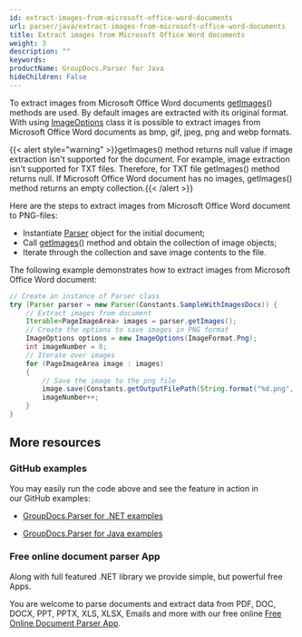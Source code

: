 ```yaml
---
id: extract-images-from-microsoft-office-word-documents
url: parser/java/extract-images-from-microsoft-office-word-documents
title: Extract images from Microsoft Office Word documents
weight: 3
description: ""
keywords: 
productName: GroupDocs.Parser for Java
hideChildren: False
---
```

To extract images from Microsoft Office Word documents [getImages](https://apireference.groupdocs.com/java/parser/com.groupdocs.parser/Parser#getImages())() methods are used. By default images are extracted with its original format. With using [ImageOptions](https://apireference.groupdocs.com/java/parser/com.groupdocs.parser.options/ImageOptions "class in com.groupdocs.parser.options") class it is possible to extract images from Microsoft Office Word documents as bmp, gif, jpeg, png and webp formats.

{{< alert style="warning" >}}getImages() method returns null value if image extraction isn't supported for the document. For example, image extraction isn't supported for TXT files. Therefore, for TXT file getImages() method returns null. If Microsoft Office Word document has no images, getImages() method returns an empty collection.{{< /alert >}}

Here are the steps to extract images from Microsoft Office Word document to PNG-files:

*   Instantiate [Parser](https://apireference.groupdocs.com/java/parser/com.groupdocs.parser/Parser) object for the initial document;
*   Call [getImages](https://apireference.groupdocs.com/java/parser/com.groupdocs.parser/Parser#getImages())() method and obtain the collection of image objects;
*   Iterate through the collection and save image contents to the file.

The following example demonstrates how to extract images from Microsoft Office Word document:

```java
// Create an instance of Parser class
try (Parser parser = new Parser(Constants.SampleWithImagesDocx)) {
    // Extract images from document
    Iterable<PageImageArea> images = parser.getImages();
    // Create the options to save images in PNG format
    ImageOptions options = new ImageOptions(ImageFormat.Png);
    int imageNumber = 0;
    // Iterate over images
    for (PageImageArea image : images)
    {
        // Save the image to the png file
        image.save(Constants.getOutputFilePath(String.format("%d.png", imageNumber)), options);
        imageNumber++;
    }
}

```

## More resources

### GitHub examples

You may easily run the code above and see the feature in action in our GitHub examples:

*   [GroupDocs.Parser for .NET examples](https://github.com/groupdocs-parser/GroupDocs.Parser-for-.NET)
    
*   [GroupDocs.Parser for Java examples](https://github.com/groupdocs-parser/GroupDocs.Parser-for-Java)
    

### Free online document parser App

Along with full featured .NET library we provide simple, but powerful free Apps.

You are welcome to parse documents and extract data from PDF, DOC, DOCX, PPT, PPTX, XLS, XLSX, Emails and more with our free online [Free Online Document Parser App](https://products.groupdocs.app/parser).
